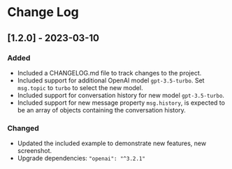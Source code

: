 
# Change Log
 
## [1.2.0] - 2023-03-10
 
### Added

- Included a CHANGELOG.md file to track changes to the project.
- Included support for additional OpenAI model `gpt-3.5-turbo`. Set `msg.topic` to `turbo` to select the new model.
- Included support for conversation history for new model `gpt-3.5-turbo`. 
- Included support for new message property `msg.history`, is expected to be an array of objects containing the conversation history.

### Changed

- Updated the included example to demonstrate new features, new screenshot.
- Upgrade dependencies: `"openai": "^3.2.1"`
